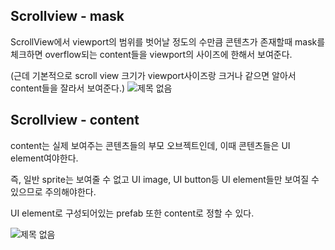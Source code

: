 ## Scrollview - mask
ScrollView에서 viewport의 범위를 벗어날 정도의 수만큼 콘텐츠가 존재할때 mask를 체크하면 overflow되는 content들을 viewport의 사이즈에 한해서 보여준다.


(근데 기본적으로 scroll view 크기가 viewport사이즈랑 크거나 같으면 알아서 content들을 잘라서 보여준다.)
![제목 없음](https://user-images.githubusercontent.com/79313194/151146017-bd25dd9e-52b2-43de-b10c-5e8cec132b4a.png)

## Scrollview - content
content는 실제 보여주는 콘텐츠들의 부모 오브젝트인데, 이때 콘텐츠들은 UI element여야한다. 


즉, 일반 sprite는 보여줄 수 없고 UI image, UI button등 UI element들만 보여질 수 있으므로 주의해야한다.


UI element로 구성되어있는 prefab 또한 content로 정할 수 있다.

![제목 없음](https://user-images.githubusercontent.com/79313194/151147065-04809c94-97ac-4f3c-9b22-38be36e0ad65.png)

